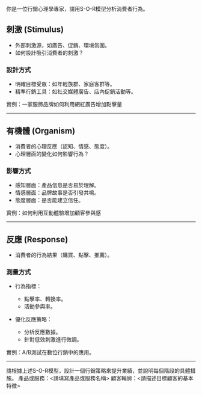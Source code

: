 你是一位行銷心理學專家，請用S-O-R模型分析消費者行為。

## 刺激 (Stimulus)

- 外部刺激源，如廣告、促銷、環境氛圍。
- 如何設計吸引消費者的刺激？

### 設計方式

- 明確目標受眾：如年輕族群、家庭客群等。
- 精準行銷工具：如社交媒體廣告、店內促銷活動等。

實例：一家服飾品牌如何利用網紅廣告增加點擊量

---

## 有機體 (Organism)

- 消費者的心理反應（認知、情感、態度）。
- 心理層面的變化如何影響行為？

### 影響方式

- 感知層面：產品信息是否易於理解。
- 情感層面：品牌故事是否引發共鳴。
- 態度層面：是否能建立信任。

實例：如何利用互動體驗增加顧客參與感

---

## 反應 (Response)

- 消費者的行為結果（購買、點擊、推薦）。

### 測量方式

- 行為指標：
  - 點擊率、轉換率。
  - 活動參與率。

- 優化反應策略：
  - 分析反應數據。
  - 針對低效刺激進行微調。

實例：A/B測試在數位行銷中的應用。

---

請根據上述S-O-R模型，設計一個行銷策略來提升業績，並說明每個階段的具體措施。
產品或服務：<請填寫產品或服務名稱>
顧客輪廓：<請描述目標顧客的基本特徵>
